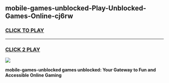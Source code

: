 
## mobile-games-unblocked-Play-Unblocked-Games-Online-cj6rw
<h3>
<a href="https://premium76.site?title=mobile-games-unblocked&ref=25A">CLICK TO PLAY</a></h3>
<hr>

<h3>
<a href="https://premium76.site?title=mobile-games-unblocked&ref=25A">CLICK 2 PLAY</a>
  
</h3>

<a href="https://premium76.site?title=mobile-games-unblocked&ref=25A"><img src="https://clearcache.store/games.png"></a>


**mobile-games-unblocked games unblocked: Your Gateway to Fun and Accessible Online Gaming**
